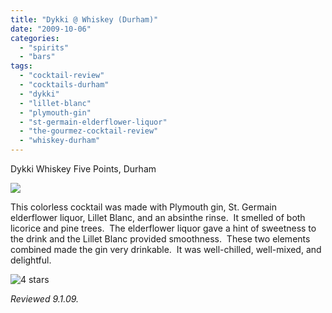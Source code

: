 ```yaml
---
title: "Dykki @ Whiskey (Durham)"
date: "2009-10-06"
categories:
  - "spirits"
  - "bars"
tags:
  - "cocktail-review"
  - "cocktails-durham"
  - "dykki"
  - "lillet-blanc"
  - "plymouth-gin"
  - "st-germain-elderflower-liquor"
  - "the-gourmez-cocktail-review"
  - "whiskey-durham"
---
```


Dykki Whiskey Five Points, Durham

![](http://www.thegourmez.com/gourmez/photos/dykki.jpg)

This colorless cocktail was made with Plymouth gin, St. Germain elderflower liquor, Lillet Blanc, and an absinthe rinse.  It smelled of both licorice and pine trees.  The elderflower liquor gave a hint of sweetness to the drink and the Lillet Blanc provided smoothness.  These two elements combined made the gin very drinkable.  It was well-chilled, well-mixed, and delightful.




<div class="caption">

![4 stars](http://s3.amazonaws.com/thegourmez-wpmedia/2009/02/rating_truffle1.gif "rating_truffle1")</div>


_Reviewed 9.1.09._
